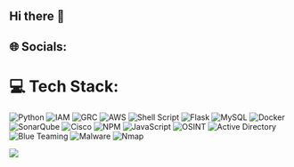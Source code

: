 ## Hi there 👋

## 🌐 Socials:

# 💻 Tech Stack:
![Python](https://img.shields.io/badge/python-3670A0?style=plastic&logo=python&logoColor=ffdd54) ![IAM](https://img.shields.io/badge/IAM-blue) ![GRC](https://img.shields.io/badge/GRC-blue) ![AWS](https://img.shields.io/badge/AWS-%23FF9900.svg?style=plastic&logo=amazon-aws&logoColor=white) ![Shell Script](https://img.shields.io/badge/shell_script-%23121011.svg?style=plastic&logo=gnu-bash&logoColor=white) ![Flask](https://img.shields.io/badge/flask-%23000.svg?style=plastic&logo=flask&logoColor=white) ![MySQL](https://img.shields.io/badge/mysql-%2300000f.svg?style=plastic&logo=mysql&logoColor=white) ![Docker](https://img.shields.io/badge/docker-%230db7ed.svg?style=plastic&logo=docker&logoColor=white) ![SonarQube](https://img.shields.io/badge/SonarQube-violet) ![Cisco](https://img.shields.io/badge/cisco-%23049fd9.svg?style=plastic&logo=cisco&logoColor=black) ![NPM](https://img.shields.io/badge/NPM-%23CB3837.svg?style=plastic&logo=npm&logoColor=white) ![JavaScript](https://img.shields.io/badge/javascript-%23323330.svg?style=plastic&logo=javascript&logoColor=%23F7DF1E) ![OSINT](https://img.shields.io/badge/OSINT-%23FF4500?style=flat) ![Active Directory](https://img.shields.io/badge/Active%20Directory-%23007396?style=flat&logo=active-directory&logoColor=white) ![Blue Teaming](https://img.shields.io/badge/Blue%20Teaming-%230000FF?style=flat) ![Malware](https://img.shields.io/badge/Malware-%23FF0000?style=flat) ![Nmap](https://img.shields.io/badge/Nmap-%23000000?style=flat&logo=nmap&logoColor=white)

[![](https://visitcount.itsvg.in/api?id=xFranle&label=Profile%20Views&color=0&icon=5&pretty=false)](https://visitcount.itsvg.in)
